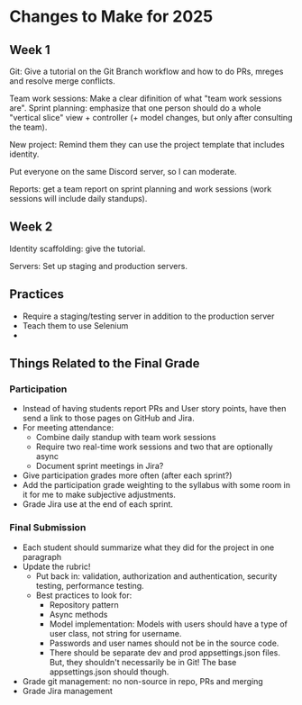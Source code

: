# Changes to Make for 2025

## Week 1

Git: Give a tutorial on the Git Branch workflow and how to do PRs, mreges and resolve merge conflicts.

Team work sessions: Make a clear difinition of what "team work sessions are". 
Sprint planning: emphasize that one person should do a whole "vertical slice" view + controller (+ model changes, but only after consulting the team).

New project: Remind them they can use the project template that includes identity.

Put everyone on the same Discord server, so I can moderate.

Reports: get a team report on sprint planning and work sessions (work sessions will include daily standups).

## Week 2

Identity scaffolding: give the tutorial.

Servers: Set up staging and production servers.



## Practices

- Require a staging/testing server in addition to the production server
- Teach them to use Selenium
- 

## Things Related to the Final Grade

### Participation

- Instead of having students report PRs and User story points, have then send a link to those pages on GitHub and Jira.
- For meeting attendance:
  - Combine daily standup with team work sessions
  - Require two real-time work sessions and two that are optionally async
  - Document sprint meetings in Jira?
- Give participation grades more often  (after each sprint?)
- Add the participation grade weighting to the syllabus with some room in it for me to make subjective adjustments.
- Grade Jira use at the end of each sprint.

### Final Submission

- Each student should summarize what they did for the project in one paragraph
- Update the rubric!
  - Put back in: validation, authorization and authentication, security testing, performance testing.
  - Best practices to look for:
    - Repository pattern
    - Async methods
    - Model implementation:  Models with users should have a type of user class, not string for username.
    - Passwords and user names should not be in the source code.
    - There should be separate dev and prod appsettings.json files.  
      But, they shouldn't necessarily be in Git! The base appsettings.json should though.
- Grade git management: no non-source in repo, PRs and merging
- Grade Jira management

